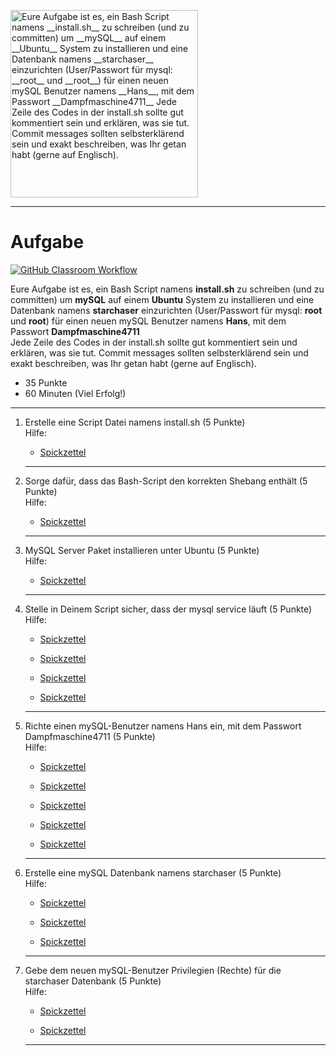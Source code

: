<img src="https://mysql.tutorials24x7.com/uploads/2020-06-05/banner/tutorials24x7-install-mysql-8-on-ubuntu-20-04-lts-banner.jpg" alt="Eure Aufgabe ist es, ein Bash Script namens __install.sh__ zu schreiben (und zu committen) um __mySQL__ auf einem __Ubuntu__ System zu installieren und eine Datenbank namens __starchaser__ einzurichten (User/Passwort für mysql: __root__ und __root__) für einen neuen mySQL Benutzer namens __Hans__, mit dem Passwort __Dampfmaschine4711__  
 Jede Zeile des Codes in der install.sh sollte gut kommentiert sein und erklären, was sie tut. Commit messages sollten selbsterklärend sein und exakt beschreiben, was Ihr getan habt (gerne auf Englisch)." width="300"/>

---
# Aufgabe
[![GitHub Classroom Workflow](https://github.com/test-23-07/mysql/actions/workflows/classroom.yml/badge.svg)](https://github.com/test-23-07/mysql/actions/workflows/classroom.yml) 

Eure Aufgabe ist es, ein Bash Script namens __install.sh__ zu schreiben (und zu committen) um __mySQL__ auf einem __Ubuntu__ System zu installieren und eine Datenbank namens __starchaser__ einzurichten (User/Passwort für mysql: __root__ und __root__) für einen neuen mySQL Benutzer namens __Hans__, mit dem Passwort __Dampfmaschine4711__  
 Jede Zeile des Codes in der install.sh sollte gut kommentiert sein und erklären, was sie tut. Commit messages sollten selbsterklärend sein und exakt beschreiben, was Ihr getan habt (gerne auf Englisch).
* 35 Punkte
* 60 Minuten (Viel Erfolg!)

---
<ol>
<li> Erstelle eine Script Datei namens install.sh (5 Punkte)</li>
Hilfe: 
<ul><li><a href="https://wiki.ubuntuusers.de/Shell/Bash-Skripting-Guide_f%C3%BCr_Anf%C3%A4nger/">Spickzettel</a></li></ul> 

---
<li> Sorge dafür, dass das Bash-Script den korrekten Shebang enthält (5 Punkte)</li>
Hilfe: 
<ul><li><a href="https://wiki.ubuntuusers.de/Shebang_f%C3%BCr_Shellskripte/">Spickzettel</a></li></ul> 

---
<li> MySQL Server Paket installieren unter Ubuntu (5 Punkte)</li>
Hilfe: 
<ul><li><a href="https://wiki.ubuntuusers.de/MySQL/">Spickzettel</a></li></ul> 

---
<li> Stelle in Deinem Script sicher, dass der mysql service läuft (5 Punkte)</li>
Hilfe: 
<ul><li><a href="https://vitux.com/how-to-start-stop-or-restart-services-in-ubuntu/">Spickzettel</a></li></ul> 
<ul><li><a href="https://www.digitalocean.com/community/tutorials/how-to-use-systemctl-to-manage-systemd-services-and-units">Spickzettel</a></li></ul> 
<ul><li><a href="https://itsfoss.com/start-stop-restart-services-linux/">Spickzettel</a></li></ul> 
<ul><li><a href="https://medium.com/@samunyi90/how-to-enable-and-disable-mysql-service-on-ubuntu-20-04-66bb4dc29b04">Spickzettel</a></li></ul> 

---
<li> Richte einen mySQL-Benutzer namens Hans ein, mit dem Passwort Dampfmaschine4711 (5 Punkte)</li>
Hilfe: 
<ul><li><a href="https://gridscale.io/community/tutorials/mysql-benutzer-rechte-zuweisen/">Spickzettel</a></li></ul> 
<ul><li><a href="https://linuxize.com/post/how-to-manage-mysql-databases-and-users-from-the-command-line/">Spickzettel</a></li></ul> 
<ul><li><a href="https://www.digitalocean.com/community/tutorials/how-to-create-a-new-user-and-grant-permissions-in-mysql">Spickzettel</a></li></ul> 
<ul><li><a href="https://www.interserver.net/tips/kb/manage-mysql-users-command-line/">Spickzettel</a></li></ul> 
<ul><li><a href="https://www.a2hosting.com/kb/developer-corner/mysql/managing-mysql-databases-and-users-from-the-command-line/">Spickzettel</a></li></ul> 

---
<li> Erstelle eine mySQL Datenbank namens starchaser (5 Punkte)</li>
Hilfe: 
<ul><li><a href="https://wiki.ubuntuusers.de/MySQL/">Spickzettel</a></li></ul> 
<ul><li><a href="https://blog.devart.com/mysql-command-line-client.html">Spickzettel</a></li></ul> 
<ul><li><a href="https://dev.mysql.com/doc/refman/8.0/en/mysql.html">Spickzettel</a></li></ul> 

---
<li> Gebe dem neuen mySQL-Benutzer Privilegien (Rechte) für die starchaser Datenbank (5 Punkte)</li>
Hilfe: 
<ul><li><a href="https://wiki.ubuntuusers.de/MySQL/">Spickzettel</a></li></ul> 
<ul><li><a href="https://www.hostinger.com/tutorials/mysql/how-create-mysql-user-and-grant-permissions-command-line">Spickzettel</a></li></ul> 

---
</ol>
